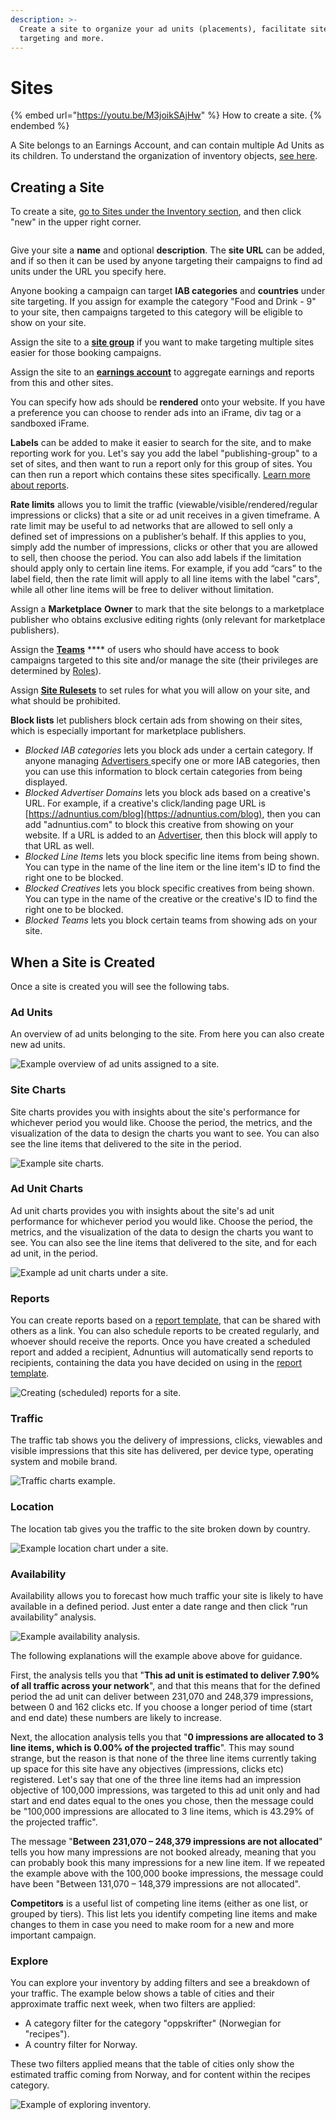 ```yaml
---
description: >-
  Create a site to organize your ad units (placements), facilitate site
  targeting and more.
---
```


# Sites

{% embed url="https://youtu.be/M3joikSAjHw" %}
How to create a site.
{% endembed %}

A Site belongs to an Earnings Account, and can contain multiple Ad Units as its children. To understand the organization of inventory objects, [see here](./).&#x20;

## Creating a Site

To create a site, [go to Sites under the Inventory section](https://admin.adnuntius.com/sites), and then click "new" in the upper right corner.

<figure><img src="../../../.gitbook/assets/CreateSite (2).png" alt=""><figcaption></figcaption></figure>

Give your site a **name** and optional **description**. The **site URL** can be added, and if so then it can be used by anyone targeting their campaigns to find ad units under the URL you specify here.

Anyone booking a campaign can target **IAB categories** and **countries** under site targeting. If you assign for example the category "Food and Drink - 9" to your site, then campaigns targeted to this category will be eligible to show on your site.

Assign the site to a [**site group**](site-groups.md) if you want to make targeting multiple sites easier for those booking campaigns.

Assign the site to an [**earnings account**](earnings-accounts.md) to aggregate earnings and reports from this and other sites.

You can specify how ads should be **rendered** onto your website. If you have a preference you can choose to render ads into an iFrame, div tag or a sandboxed iFrame.

**Labels** can be added to make it easier to search for the site, and to make reporting work for you. Let's say you add the label "publishing-group" to a set of sites, and then want to run a report only for this group of sites. You can then run a report which contains these sites specifically. [Learn more about reports](../queries/publishing-queries.md).

**Rate limits** allows you to limit the traffic (viewable/visible/rendered/regular impressions or clicks) that a site or ad unit receives in a given timeframe. A rate limit may be useful to ad networks that are allowed to sell only a defined set of impressions on a publisher’s behalf. If this applies to you, simply add the number of impressions, clicks or other that you are allowed to sell, then choose the period. You can also add labels if the limitation should apply only to certain line items. For example, if you add “cars” to the label field, then the rate limit will apply to all line items with the label "cars", while all other line items will be free to deliver without limitation.

Assign a **Marketplace** **Owner** to mark that the site belongs to a marketplace publisher who obtains exclusive editing rights (only relevant for marketplace publishers).

Assign the [**Teams**](../users/users-teams-and-roles-1.md) **** of users who should have access to book campaigns targeted to this site and/or manage the site (their privileges are determined by [Roles](../users/users-teams-and-roles-2.md)).

Assign [**Site Rulesets**](site-rulesets.md) to set rules for what you will allow on your site, and what should be prohibited.

**Block lists** let publishers block certain ads from showing on their sites, which is especially important for marketplace publishers.&#x20;

* _Blocked IAB categories_ lets you block ads under a certain category. If anyone managing [Advertisers ](../advertising/advertisers.md)specify one or more IAB categories, then you can use this information to block certain categories from being displayed.&#x20;
* _Blocked Advertiser Domains_ lets you block ads based on a creative's URL. For example, if a creative's click/landing page URL is [https://adnuntius.com/blog](https://adnuntius.com/blog), then you can add "adnuntius.com" to block this creative from showing on your website. If a URL is added to an [Advertiser](../advertising/advertisers.md), then this block will apply to that URL as well.&#x20;
* _Blocked Line Items_ lets you block specific line items from being shown. You can type in the name of the line item or the line item's ID to find the right one to be blocked.
* _Blocked Creatives_ lets you block specific creatives from being shown. You can type in the name of the creative or the creative's ID to find the right one to be blocked.
* _Blocked Teams_ lets you block certain teams from showing ads on your site.&#x20;

## When a Site is Created

Once a site is created you will see the following tabs.

### Ad Units

An overview of ad units belonging to the site. From here you can also create new ad units.

![Example overview of ad units assigned to a site.](<../../../.gitbook/assets/202207 Site - Ad Units Overview.png>)

### Site Charts

Site charts provides you with insights about the site's performance for whichever period you would like. Choose the period, the metrics, and the visualization of the data to design the charts you want to see. You can also see the line items that delivered to the site in the period.

![Example site charts.](<../../../.gitbook/assets/202207 Site - Site Charts.png>)

### Ad Unit Charts

Ad unit charts provides you with insights about the site's ad unit performance for whichever period you would like. Choose the period, the metrics, and the visualization of the data to design the charts you want to see. You can also see the line items that delivered to the site, and for each ad unit, in the period.

![Example ad unit charts under a site.](<../../../.gitbook/assets/202207 Site - Ad Unit Charts.png>)

### Reports

You can create reports based on a [report template](../reports/reports-templates-and-schedules.md), that can be shared with others as a link. You can also schedule reports to be created regularly, and whoever should receive the reports. Once you have created a scheduled report and added a recipient, Adnuntius will automatically send reports to recipients, containing the data you have decided on using in the [report template](../reports/reports-templates-and-schedules.md).

![Creating (scheduled) reports for a site.](<../../../.gitbook/assets/202207 Site - Reports.png>)

### Traffic

The traffic tab shows you the delivery of impressions, clicks, viewables and visible impressions that this site has delivered, per device type, operating system and mobile brand.

![Traffic charts example.](<../../../.gitbook/assets/202207 Site - Traffic.png>)

### Location

The location tab gives you the traffic to the site broken down by country.&#x20;

![Example location chart under a site.](<../../../.gitbook/assets/202207 Site - Location.png>)

### Availability

Availability allows you to forecast how much traffic your site is likely to have available in a defined period. Just enter a date range and then click “run availability” analysis.

![Example availability analysis.](<../../../.gitbook/assets/202207 Site - Availability.png>)

The following explanations will the example above above for guidance.

First, the analysis tells you that "**This ad unit is estimated to deliver 7.90% of all traffic across your network**", and that this means that for the defined period the ad unit can deliver between 231,070 and 248,379 impressions, between 0 and 162 clicks etc. If you choose a longer period of time (start and end date) these numbers are likely to increase.

Next, the allocation analysis tells you that "**0 impressions are allocated to 3 line items, which is 0.00% of the projected traffic**". This may sound strange, but the reason is that none of the three line items currently taking up space for this site have any objectives (impressions, clicks etc) registered. Let's say that one of the three line items had an impression objective of 100,000 impressions, was targeted to this ad unit only and had start and end dates equal to the ones you chose, then the message could be "100,000 impressions are allocated to 3 line items, which is 43.29% of the projected traffic".

The message "**Between 231,070 – 248,379 impressions are not allocated**" tells you how many impressions are not booked already, meaning that you can probably book this many impressions for a new line item. If we repeated the example above with the 100,000 booke impressions, the message could have been "Between 131,070 – 148,379 impressions are not allocated".

**Competitors** is a useful list of competing line items (either as one list, or grouped by tiers). This list lets you identify competing line items and make changes to them in case you need to make room for a new and more important campaign.

### Explore

You can explore your inventory by adding filters and see a breakdown of your traffic. The example below shows a table of cities and their approximate traffic next week, when two filters are applied:&#x20;

* A category filter for the category "oppskrifter" (Norwegian for "recipes").&#x20;
* A country filter for Norway.&#x20;

These two filters applied means that the table of cities only show the estimated traffic coming from Norway, and for content within the recipes category.&#x20;

![Example of exploring inventory.](<../../../.gitbook/assets/202207 Site - Explore.png>)
